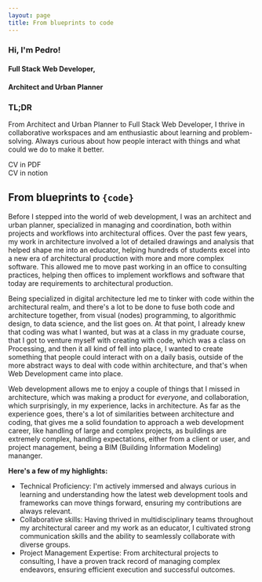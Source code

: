 ```yaml
---
layout: page
title: From blueprints to code
---
```


### Hi, I'm <span class="orange">Pedro!</span>
#### <span class="pink">Full Stack Web Developer,</span>
#### <span class="pink">Architect and Urban Planner</span>


<div class="line-break"></div>

<h3 class="orange fw-500">TL;DR</h3>

From Architect and Urban Planner to Full Stack Web Developer, I thrive in collaborative workspaces and am enthusiastic about learning and problem-solving. Always curious about how people interact with things and what could we do to make it better.
<div class="d-flex ">
  <div class="btn btn-main">
    CV in PDF
  </div>
  <div class="btn btn-alt">
    CV in notion
  </div>
</div>
<div class="line-break"></div>


## From <span class="blue">blueprints</span> to <code class="red mono">{code}</code>



Before I stepped into the world of web development, I was an architect and urban planner, specialized in managing and coordination, both within projects and workflows into architectural offices. Over the past few years, my work in architecture involved a lot of detailed drawings and analysis that helped shape me into an educator, helping hundreds of students excel into a new era of architectural production with more and more complex software. This allowed me to move past working in an office to consulting practices, helping then offices to implement workflows and software that today are requirements to architectural production.


Being specialized in digital architecture led me to tinker with code within the architectural realm, and there's a lot to be done to fuse both code and architecture together, from visual (nodes) programming, to algorithmic design, to data science, and the list goes on. At that point, I already knew that coding was what I wanted, but was at a class in my graduate course, that I got to venture myself with creating with code, which was a class on Processing, and then it all kind of fell into place, I wanted to create something that people could interact with on a daily basis, outside of the more abstract ways to deal with code within architecture, and that's when Web Development came into place.


Web development allows me to enjoy a couple of things that I missed in architecture, which was making a product for *everyone*, and collaboration, which surprisingly, in my experience, lacks in architecture. As far as the experience goes, there's a lot of similarities between architecture and coding, that gives me a solid foundation to approach a web development career, like handling of large and complex projects, as buildings are extremely complex, handling expectations, either from a client or user, and project management, being a BIM (Building Information Modeling) mananger. 

**Here's a few of my highlights:**
- <span class="orange">Technical Proficiency:</span> I'm actively immersed and always curious in learning and understanding how the latest web development tools and frameworks can move things forward, ensuring my contributions are always relevant.
- <span class="orange">Collaborative skills:</span> Having thrived in multidisciplinary teams throughout my architectural career and my work as an educator, I cultivated strong communication skills and the ability to seamlessly collaborate with diverse groups.
- <span class="orange">Project Management Expertise:</span> From architectural projects to consulting, I have a proven track record of managing complex endeavors, ensuring efficient execution and successful outcomes.
